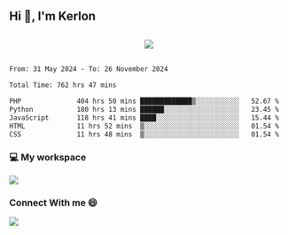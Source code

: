 ## Hi 👋, I'm Kerlon

<p align="center" style="margin: 30px;">
 
 <img src="https://skillicons.dev/icons?i=html,css,bootstrap,js,nodejs,jquery,python,flask,php,mysql,lua,sqlite,firebase">


</p>
<!--START_SECTION:waka-->

```txt
From: 31 May 2024 - To: 26 November 2024

Total Time: 762 hrs 47 mins

PHP              404 hrs 50 mins █████████████▒░░░░░░░░░░░   52.67 %
Python           180 hrs 13 mins ██████░░░░░░░░░░░░░░░░░░░   23.45 %
JavaScript       118 hrs 41 mins ████░░░░░░░░░░░░░░░░░░░░░   15.44 %
HTML             11 hrs 52 mins  ▒░░░░░░░░░░░░░░░░░░░░░░░░   01.54 %
CSS              11 hrs 48 mins  ▒░░░░░░░░░░░░░░░░░░░░░░░░   01.54 %
```

<!--END_SECTION:waka-->


<p align="center">
 <h3>💻 My workspace</h3>
    <img src="https://skillicons.dev/icons?i=mint" />
</p>

<p align="center">
 <h3>Connect With me 😄</h3> 
    <a href="https://www.linkedin.com/in/kerlon-fernandes"><img src="https://skillicons.dev/icons?i=linkedin" />
  </a>
</p>



